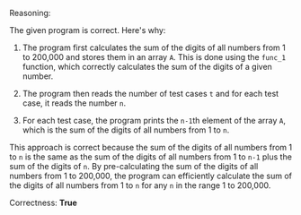 Reasoning:

The given program is correct. Here's why:

1. The program first calculates the sum of the digits of all numbers from 1 to 200,000 and stores them in an array `A`. This is done using the `func_1` function, which correctly calculates the sum of the digits of a given number.

2. The program then reads the number of test cases `t` and for each test case, it reads the number `n`.

3. For each test case, the program prints the `n-1`th element of the array `A`, which is the sum of the digits of all numbers from 1 to `n`.

This approach is correct because the sum of the digits of all numbers from 1 to `n` is the same as the sum of the digits of all numbers from 1 to `n-1` plus the sum of the digits of `n`. By pre-calculating the sum of the digits of all numbers from 1 to 200,000, the program can efficiently calculate the sum of the digits of all numbers from 1 to `n` for any `n` in the range 1 to 200,000.

Correctness: **True**